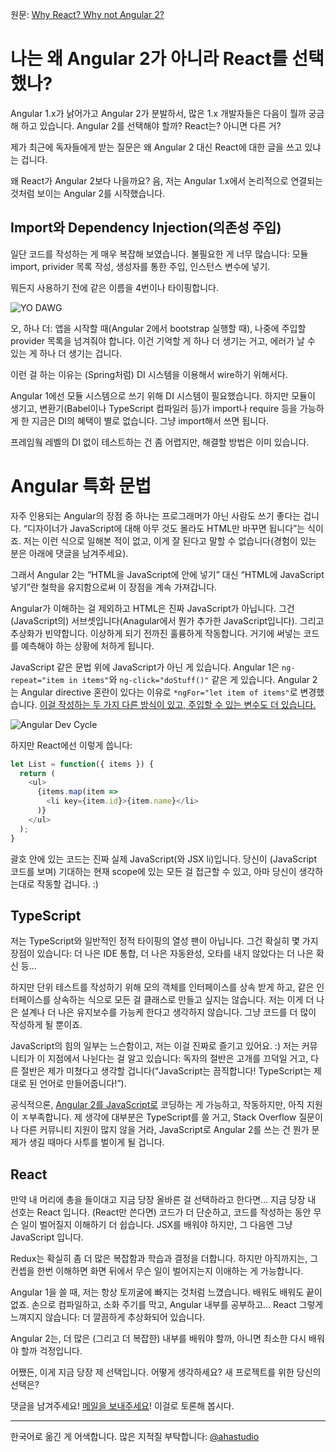 원문: [Why React? Why not Angular 2?](https://daveceddia.com/why-react-why-not-angular2/)

# 나는 왜 Angular 2가 아니라 React를 선택했나?

Angular 1.x가 낡어가고 Angular 2가 분발하서, 많은 1.x 개발자들은 다음이 뭘까 궁금해 하고 있습니다. Angular 2를 선택해야 할까? React는? 아니면 다른 거?

제가 최근에 독자들에게 받는 질문은 왜 Angular 2 대신 React에 대한 글을 쓰고 있냐는 겁니다.

왜 React가 Angular 2보다 나을까요? 음, 저는 Angular 1.x에서 논리적으로 연결되는 것처럼 보이는 Angular 2를 시작했습니다.

## Import와 Dependency Injection(의존성 주입)

일단 코드를 작성하는 게 매우 복잡해 보였습니다. 불필요한 게 너무 많습니다: 모듈 import, privider 목록 작성, 생성자를 통한 주입, 인스턴스 변수에 넣기.

뭐든지 사용하기 전에 같은 이름을 4번이나 타이핑합니다.

![YO DAWG](https://daveceddia.com/images/yo-dawg-imports.jpg)

오, 하나 더: 앱을 시작할 때(Angular 2에서 bootstrap 실행할 때), 나중에 주입할 provider 목록을 넘겨줘야 합니다. 이건 기억할 게 하나 더 생기는 거고, 에러가 날 수 있는 게 하나 더 생기는 겁니다.

이런 걸 하는 이유는 (Spring처럼) DI 시스템을 이용해서 wire하기 위해서다.

Angular 1에선 모듈 시스템으로 쓰기 위해 DI 시스템이 필요했습니다. 하지만 모듈이 생기고, 변환기(Babel이나 TypeScript 컴파일러 등)가 import나 require 등을 가능하게 한 지금은 DI의 혜택이 별로 없습니다. 그냥 import해서 쓰면 됩니다.

프레임웤 레벨의 DI 없이 테스트하는 건 좀 어렵지만, 해결할 방법은 이미 있습니다.

# Angular 특화 문법

자주 인용되는 Angular의 장점 중 하나는 프로그래머가 아닌 사람도 쓰기 좋다는 겁니다. “디자이너가 JavaScript에 대해 아무 것도 몰라도 HTML만 바꾸면 됩니다”는 식이죠. 저는 이런 식으로 일해본 적이 없고, 이게 잘 된다고 말할 수 없습니다(경험이 있는 분은 아래에 댓글을 남겨주세요).

그래서 Angular 2는 “HTML을 JavaScript에 안에 넣기” 대신 “HTML에 JavaScript 넣기”란 철학을 유지함으로써 이 장점을 계속 가져갑니다.

Angular가 이해하는 걸 제외하고 HTML은 진짜 JavaScript가 아닙니다. 그건 (JavaScript의) 서브셋입니다(Anagular에서 뭔가 추가한 JavaScript입니다). 그리고 추상화가 빈약합니다. 이상하게 되기 전까진 훌륭하게 작동합니다. 거기에 써넣는 코드를 예측해야 하는 상황에 처하게 됩니다.

JavaScript 같은 문법 위에 JavaScript가 아닌 게 있습니다. Angular 1은 `ng-repeat="item in items"`와 `ng-click="doStuff()"` 같은 게 있습니다. Angular 2는 Angular directive 혼란이 있다는 이유로 `*ngFor="let item of items"`로 변경했습니다. [이걸 작성하는 두 가지 다른 방식이 있고, 주입할 수 있는 변수도 더 있습니다.](https://angular.io/docs/ts/latest/api/common/NgFor-directive.html)

![Angular Dev Cycle](https://daveceddia.com/images/angular_dev_cycle@2x.png)

하지만 React에선 이렇게 씁니다:

```javascript
let List = function({ items }) {
  return (
    <ul>
      {items.map(item =>
        <li key={item.id}>{item.name}</li>
      )}
    </ul>
  );
}
```

괄호 안에 있는 코드는 진짜 실제 JavaScript(와 JSX li)입니다. 당신이 (JavaScript 코드를 보며) 기대하는 현재 scope에 있는 모든 걸 접근할 수 있고, 아마 당신이 생각하는대로 작동할 겁니다. :)

## TypeScript

저는 TypeScript와 일반적인 정적 타이핑의 열성 팬이 아닙니다. 그건 확실히 몇 가지 장점이 있습니다: 더 나은 IDE 통합, 더 나은 자동완성, 오타를 내지 않았다는 더 나은 확신 등…

하지만 단위 테스트를 작성하기 위해 모의 객체를 인터페이스를 상속 받게 하고, 같은 인터페이스를 상속하는 식으로 모든 걸 클래스로 만들고 싶지는 않습니다. 저는 이게 더 나은 설계나 더 나은 유지보수를 가능케 한다고 생각하지 않습니다. 그냥 코드를 더 많이 작성하게 될 뿐이죠.

JavaScript의 힘의 일부는 느슨함이고, 저는 이걸 진짜로 즐기고 있어요. :) 저는 커뮤니티가 이 지점에서 나뉜다는 걸 알고 있습니다: 독자의 절반은 고개를 끄덕일 거고, 다른 절반은 제가 미쳤다고 생각할 겁니다(“JavaScript는 끔직합니다! TypeScript는 제대로 된 언어로 만들어줍니다!”).

공식적으론, [Angular 2를 JavaScript로](https://daveceddia.com/angular-2-in-plain-js) 코딩하는 게 가능하고, 작동하지만, 아직 지원이 ㅈ부족합니다. 제 생각에 대부분은 TypeScript를 쓸 거고, Stack Overflow 질문이나 다른 커뮤니티 지원이 많지 않을 거라, JavaScript로 Angular 2를 쓰는 건 뭔가 문제가 생길 때마다 사투를 벌이게 될 겁니다.

## React

만약 내 머리에 총을 들이대고 지금 당장 올바른 걸 선택하라고 한다면... 지금 당장 내 선호는 React 입니다. (React만 쓴다면) 코드가 더 단순하고, 코드를 작성하는 동안 무슨 일이 벌어질지 이해하기 더 쉽습니다. JSX를 배워야 하지만, 그 다음엔 그냥 JavaScript 입니다.

Redux는 확실히 좀 더 많은 복잡함과 학습과 결정을 더합니다. 하지만 아직까지는, 그 컨셉을 한번 이해하면 화면 뒤에서 무슨 일이 벌어지는지 이애하는 게 가능합니다.

Angular 1을 쓸 때, 저는 항상 토끼굴에 빠지는 것처럼 느꼈습니다. 배워도 배워도 끝이 없죠. 손으로 컴파일하고, 소화 주기를 막고, Angular 내부를 공부하고… React 그렇게 느껴지지 않습니다: 더 깔끔하게 추상화되어 있습니다.

Angular 2는, 더 많은 (그리고 더 복잡한) 내부를 배워야 할까, 아니면 최소한 다시 배워야 할까 걱정입니다.

어쨌든, 이게 지금 당장 제 선택입니다. 어떻게 생각하세요? 새 프로젝트를 위한 당신의 선택은?

댓글을 남겨주세요! [메일을 보내주세요](mailto:dave@daveceddia.com)! 이걸로 토론해 봅시다.

---

한국어로 옮긴 게 어색합니다. 많은 지적질 부탁합니다: [@ahastudio](http://j.mp/1CAfmQ8)
